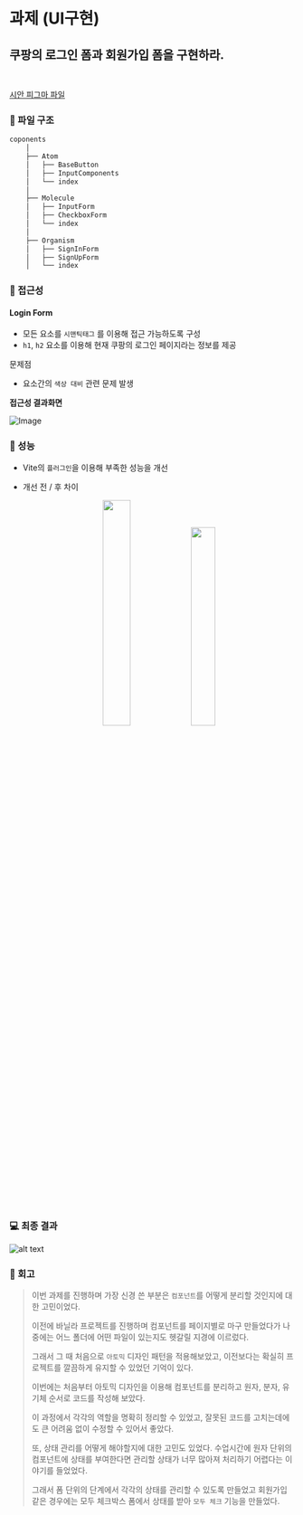 # 과제 (UI구현)

## 쿠팡의 로그인 폼과 회원가입 폼을 구현하라.

<img src="https://github.com/user-attachments/assets/2137295b-6141-4fa7-9af2-6070521b7ce4" width="15" height="15">

[시안 피그마 파일](<https://www.figma.com/design/ZK7vnLLZdCrQNOD3WmOUBq/SignIn-%E2%8C%81-Coupang-(Copy)?node-id=8-151&p=f&t=2B3Co4vShR8H83ax-0>)

### 📁 파일 구조

```bash
coponents
    │
    ├── Atom
    │   ├── BaseButton
    │   ├── InputComponents
    │   └── index
    │
    ├── Molecule
    │   ├── InputForm
    │   ├── CheckboxForm
    │   └── index
    │
    ├── Organism
    │   ├── SignInForm
    │   ├── SignUpForm
    │   └── index

```

### 🚨 접근성

#### Login Form

- 모든 요소를 `시맨틱태그` 를 이용해 접근 가능하도록 구성
- `h1`, `h2` 요소를 이용해 현재 쿠팡의 로그인 페이지라는 정보를 제공

문제점

- 요소간의 `색상 대비` 관련 문제 발생

**접근성 결과화면**

![Image](https://github.com/user-attachments/assets/0c927c59-d35d-4236-8d54-bfd4b07a95a0)

### 🤩 성능

- Vite의 `플러그인`을 이용해 부족한 성능을 개선
- 개선 전 / 후 차이

  <p align="center">
  <img src="https://github.com/user-attachments/assets/c50c4288-b038-46bb-87d4-ea823e44fe1a"  width="32%">  
  <img src="https://github.com/user-attachments/assets/6bee77aa-fbe8-4e20-aa2e-6ee04957878c"  width="30%">    
  </p>

### 💻 최종 결과

![alt text](https://github.com/user-attachments/assets/54f159e9-a14d-42b8-93bb-288f48f2fa5a)

### 💬 회고

> 이번 과제를 진행하며 가장 신경 쓴 부분은 `컴포넌트`를 어떻게 분리할 것인지에 대한 고민이었다.
>
> 이전에 바닐라 프로젝트를 진행하며 컴포넌트를 페이지별로 마구 만들었다가 나중에는 어느 폴더에 어떤 파일이 있는지도 헷갈릴 지경에 이르렀다.
>
> 그래서 그 때 처음으로 `아토믹` 디자인 패턴을 적용해보았고, 이전보다는 확실히 프로젝트를 깔끔하게 유지할 수 있었던 기억이 있다.
>
> 이번에는 처음부터 아토믹 디자인을 이용해 컴포넌트를 분리하고 원자, 분자, 유기체 순서로 코드를 작성해 보았다.
>
> 이 과정에서 각각의 역할을 명확히 정리할 수 있었고, 잘못된 코드를 고치는데에도 큰 어려움 없이 수정할 수 있어서 좋았다.
>
> 또, 상태 관리를 어떻게 해야할지에 대한 고민도 있었다. 수업시간에 원자 단위의 컴포넌트에 상태를 부여한다면 관리할 상태가 너무 많아져 처리하기 어렵다는 이야기를 들었었다.
>
> 그래서 폼 단위의 단계에서 각각의 상태를 관리할 수 있도록 만들었고 회원가입 같은 경우에는 모두 체크박스 폼에서 상태를 받아 `모두 체크` 기능을 만들었다.
